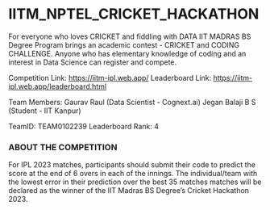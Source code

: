 # IITM_NPTEL_CRICKET_HACKATHON
For everyone who loves CRICKET and fiddling with DATA IIT MADRAS BS Degree Program brings an academic contest - CRICKET and CODING CHALLENGE. Anyone who has elementary knowledge of coding and an interest in Data Science can register and compete.

Competition Link: https://iitm-ipl.web.app/
Leaderboard Link: https://iitm-ipl.web.app/leaderboard.html

Team Members: Gaurav Raul (Data Scientist - Cognext.ai)
              Jegan Balaji B S (Student - IIT Kanpur)
              
TeamID: TEAM0102239
Leaderboard Rank: 4

### ABOUT THE COMPETITION
For IPL 2023 matches, participants should submit their code to predict the score at the end of 6 overs in each of the innings.
The individual/team with the lowest error in their prediction over the best 35 matches matches will be declared as the winner of the IIT Madras BS Degree’s Cricket Hackathon 2023.




